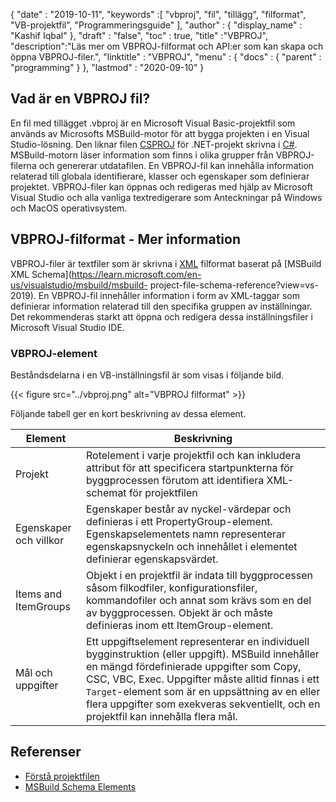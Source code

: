 {
  "date" : "2019-10-11",
  "keywords" :[ "vbproj", "fil", "tillägg", "filformat", "VB-projektfil", "Programmeringsguide" ],
  "author" : {
    "display_name" : "Kashif Iqbal"
},
  "draft" : "false",
  "toc" : true,
  "title" :"VBPROJ",
  "description":"Läs mer om VBPROJ-filformat och API:er som kan skapa och öppna VBPROJ-filer.",
  "linktitle" : "VBPROJ",
  "menu" : {
    "docs" : {
      "parent" : "programming"
}
},
  "lastmod" : "2020-09-10"
}

## Vad är en VBPROJ fil?

En fil med tillägget .vbproj är en Microsoft Visual Basic-projektfil som används av Microsofts MSBuild-motor för att bygga projekten i en Visual Studio-lösning. Den liknar filen [CSPROJ](/sv/programming/csproj/) för .NET-projekt skrivna i [C#](/sv/programming/cs/). MSBuild-motorn läser information som finns i olika grupper från VBPROJ-filerna och genererar utdatafilen. En VBPROJ-fil kan innehålla information relaterad till globala identifierare, klasser och egenskaper som definierar projektet. VBPROJ-filer kan öppnas och redigeras med hjälp av Microsoft Visual Studio och alla vanliga textredigerare som Anteckningar på Windows och MacOS operativsystem.

## VBPROJ-filformat - Mer information

VBPROJ-filer är textfiler som är skrivna i [XML](/sv/web/xml/) filformat baserat på [MSBuild XML Schema](https://learn.microsoft.com/en-us/visualstudio/msbuild/msbuild- project-file-schema-reference?view=vs-2019). En VBPROJ-fil innehåller information i form av XML-taggar som definierar information relaterad till den specifika gruppen av inställningar. Det rekommenderas starkt att öppna och redigera dessa inställningsfiler i Microsoft Visual Studio IDE.

### VBPROJ-element

Beståndsdelarna i en VB-inställningsfil är som visas i följande bild.

{{< figure src="../vbproj.png" alt="VBPROJ filformat" >}}

Följande tabell ger en kort beskrivning av dessa element.

|Element|Beskrivning|
---|---|
|Projekt| Rotelement i varje projektfil och kan inkludera attribut för att specificera startpunkterna för byggprocessen förutom att identifiera XML-schemat för projektfilen|
|Egenskaper och villkor| Egenskaper består av nyckel-värdepar och definieras i ett PropertyGroup-element. Egenskapselementets namn representerar egenskapsnyckeln och innehållet i elementet definierar egenskapsvärdet.|
|Items and ItemGroups|Objekt i en projektfil är indata till byggprocessen såsom filkodfiler, konfigurationsfiler, kommandofiler och annat som krävs som en del av byggprocessen. Objekt är och måste definieras inom ett ItemGroup-element.|
|Mål och uppgifter| Ett uppgiftselement representerar en individuell bygginstruktion (eller uppgift). MSBuild innehåller en mängd fördefinierade uppgifter som Copy, CSC, VBC, Exec. Uppgifter måste alltid finnas i ett `Target`-element som är en uppsättning av en eller flera uppgifter som exekveras sekventiellt, och en projektfil kan innehålla flera mål.|

## Referenser

* [Förstå projektfilen](https://learn.microsoft.com/en-us/aspnet/web-forms/overview/deployment/web-deployment-in-the-enterprise/understanding-the-project-file)
* [MSBuild Schema Elements](https://learn.microsoft.com/en-us/visualstudio/msbuild/msbuild-project-file-schema-reference?view=vs-2019)

